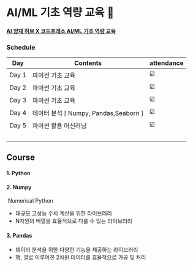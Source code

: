 # AI/ML 기초 역량 교육 🤯
#### [AI 양재 허브 X 코드프레소 AI/ML 기초 역량 교육](https://event-us.kr/codepresso/event/25335)

### Schedule

| Day   | Contents         | attendance |
| ----- | ---------------- | ---------------- |
| Day 1 | 파이썬 기초 교육 | ☑️ |
| Day 2 | 파이썬 기초 교육 | ☑️ |
| Day 3 | 파이썬 기초 교육 | ☑️ |
| Day 4 | 데이터 분석 [ Numpy, Pandas,Seaborn ] | ☑️ |
| Day 5 | 파이썬 활용 머신러닝 | ☑️ |
|       |                  |                  |
|       |                  |                  |
|       |                  |                  |
|       |                  |                  |

 



## Course

#### 1. Python

#### 2. Numpy

​	Numerical Python

- 대규모 고성능 수치 계산을 위한 라이브러리
- N차원의 배열을 효율적으로 다룰 수 있는 라이브러리

#### 3. Pandas

- 데이터 분석을 위한 다양한 기능을 제공하는 라이브러리
- 행, 열로 이루어진 2차원 데이터를 효율적으로 가공 및 처리